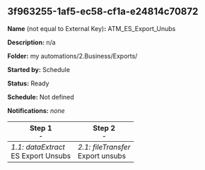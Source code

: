 ## 3f963255-1af5-ec58-cf1a-e24814c70872

**Name** (not equal to External Key)**:** ATM_ES_Export_Unubs

**Description:** n/a

**Folder:** my automations/2.Business/Exports/

**Started by:** Schedule

**Status:** Ready

**Schedule:** Not defined

**Notifications:** _none_


| Step 1<br>_<small>-</small>_ | Step 2<br>_<small>-</small>_ |
| --- | --- |
| _1.1: dataExtract_<br>ES Export Unsubs | _2.1: fileTransfer_<br>Export unsubs |

